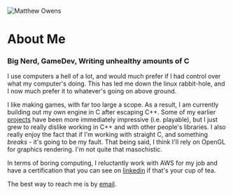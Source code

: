 <img
    class="me"
    alt="Matthew Owens"
    src="/assets/me.png"
    srcset="/assets/me.png"
/>

# About Me

### Big Nerd, GameDev, Writing unhealthy amounts of C

I use computers a hell of a lot, and would much prefer if I had control over
what my computer's doing. This has led me down the linux rabbit-hole, and I now
much prefer it to whatever's going on above ground.

I like making games, with far too large a scope. As a result, I am currently
building out my own engine in C after escaping C++. Some of my earlier
[projects](https://owens.tech/projects.html) have been more immediately impressive
(i.e. playable), but I just grew to really dislike working in C++ and with other
people's libraries. I also really enjoy the fact that if I'm working with
straight C, and something *breaks* - it's going to be my fault.
That being said, I think I'll rely on OpenGL for graphics rendering. I'm not
quite that masochistic.

In terms of boring computing, I reluctantly work with AWS for my job and have a
certification that you can see on
[linkedin](https://www.linkedin.com/in/matthew-owens-b86570153/) if that's your
cup of tea.

The best way to reach me is by [email](mailto:matthew@owens.tech).
